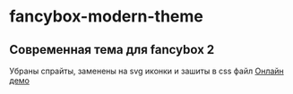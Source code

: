 # fancybox-modern-theme
Современная тема для fancybox 2
-------------------------------

Убраны спрайты, заменены на svg иконки и зашиты в css файл
[Онлайн демо](evilwolf.github.io/fancybox-modern-theme/)
